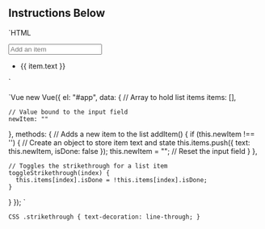 ## Instructions Below

`HTML
<div id="app">
  <input type="text" v-model="newItem" @keyup.enter="addItem" placeholder="Add an item" />
  <ul>
    <li v-for="(item, index) in items" :key="index" 
        :class="{ strikethrough: item.isDone }"
        @click="toggleStrikethrough(index)"> 
        {{ item.text }}
    </li>
  </ul>
</div>
`

`Vue
new Vue({
  el: "#app",
  data: {
    // Array to hold list items
    items: [],  

    // Value bound to the input field
    newItem: ""
  },
  methods: {
    // Adds a new item to the list
    addItem() {
      if (this.newItem !== '') {
        // Create an object to store item text and state
        this.items.push({ text: this.newItem, isDone: false }); 
        this.newItem = ""; // Reset the input field
      }
    },

    // Toggles the strikethrough for a list item
    toggleStrikethrough(index) {
      this.items[index].isDone = !this.items[index].isDone;
    }
  }
});
`

`CSS
.strikethrough {
  text-decoration: line-through;
}
`




